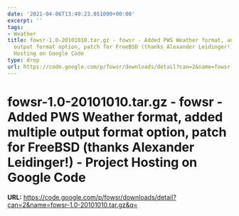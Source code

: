 ```yaml
---
date: '2021-04-06T13:40:23.051000+00:00'
excerpt: ''
tags:
- Weather
title: fowsr-1.0-20101010.tar.gz - fowsr - Added PWS Weather format, added multiple
  output format option, patch for FreeBSD (thanks Alexander Leidinger!) - Project
  Hosting on Google Code
type: drop
url: https://code.google.com/p/fowsr/downloads/detail?can=2&name=fowsr-1.0-20101010.tar.gz&q=
---
```


# fowsr-1.0-20101010.tar.gz - fowsr - Added PWS Weather format, added multiple output format option, patch for FreeBSD (thanks Alexander Leidinger!) - Project Hosting on Google Code

**URL:** https://code.google.com/p/fowsr/downloads/detail?can=2&name=fowsr-1.0-20101010.tar.gz&q=
